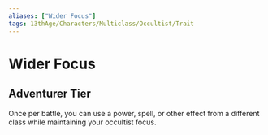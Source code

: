 ```yaml
---
aliases: ["Wider Focus"]
tags: 13thAge/Characters/Multiclass/Occultist/Trait
---
```

# Wider Focus

## Adventurer Tier

Once per battle, you can use a power, spell, or other effect from a different class while maintaining your occultist focus.
